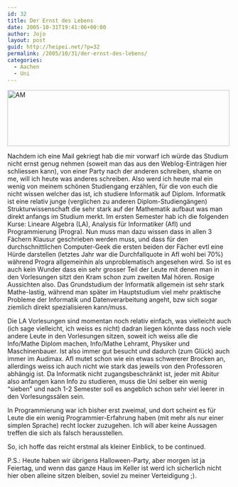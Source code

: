 ```yaml
---
id: 32
title: Der Ernst des Lebens
date: 2005-10-31T19:41:06+00:00
author: Jojo
layout: post
guid: http://heipei.net/?p=32
permalink: /2005/10/31/der-ernst-des-lebens/
categories:
  - Aachen
  - Uni
---
```

[<img src="https://static.flickr.com/26/55989830_3a5f4711be.jpg" width="500" height="126" alt="AM" />](https://secure.flickr.com/photos/heipei/55989830/ "Photo Sharing")
  
Nachdem ich eine Mail gekriegt hab die mir vorwarf ich würde das Studium nicht ernst genug nehmen (soweit man das aus den Weblog-Einträgen hier schliessen kann), von einer Party nach der anderen schreiben, shame on me, will ich heute was anderes schreiben. Also werd ich heute mal ein wenig von meinem schönen Studiengang erzählen, für die von euch die nicht wissen welcher das ist, ich studiere Informatik auf Diplom. Informatik ist eine relativ junge (verglichen zu anderen Diplom-Studiengängen) Strukturwissenschaft die sehr stark auf der Mathematik aufbaut was man direkt anfangs im Studium merkt. Im ersten Semester hab ich die folgenden Kurse: Lineare Algebra (LA), Analysis für Informatiker (AfI) und Programmierung (Progra). Nun muss man dazu wissen dass in allen 3 Fächern Klausur geschrieben werden muss, und dass für den durchschnittlichen Computer-Geek die ersten beiden der Fächer evtl eine Hürde darstellen (letztes Jahr war die Durchfallquote in AfI wohl bei 70%) während Progra allgemeinhin als unproblematisch angesehen wird. So ist es auch kein Wunder dass ein sehr grosser Teil der Leute mit denen man in den Vorlesungen sitzt den Kram schon zum zweiten Mal hören. Rosige Aussichten also. Das Grundstudium der Informatik allgemein ist sehr stark Mathe-lastig, während man später im Hauptstudium viel mehr praktische Probleme der Informatik und Datenverarbeitung angeht, bzw sich sogar ziemlich direkt spezialisieren kann/muss.<!--more-->


  
Die LA Vorlesungen sind momentan noch relativ einfach, was vielleicht auch (ich sage vielleicht, ich weiss es nicht) dadran liegen könnte dass noch viele andere Leute in den Vorlesungen sitzen, soweit ich weiss alle die Info/Mathe Diplom machen, Info/Mathe Lehramt, Physiker und Maschinenbauer. Ist also immer gut besucht und dadurch (zum Glück) auch immer im Audimax. AfI mutet schon wie ein etwas schwererer Brocken an, allerdings weiss ich auch nicht wie stark das jeweils von den Professoren abhängig ist. Da Informatik nicht zugangsbeschränkt ist, jeder mit Abitur also anfangen kann Info zu studieren, muss die Uni selber ein wenig &#8220;sieben&#8221; und nach 1-2 Semester soll es angeblich schon sehr viel leerer in den Vorlesungssälen sein.
  
In Programmierung war ich bisher erst zweimal, und dort scheint es für Leute die ein wenig Programmier-Erfahrung haben (mit mehr als nur einer simplen Sprache) recht locker zuzugehen. Ich will aber keine Aussagen treffen die sich als falsch herausstellen.
  
So, ich hoffe das reicht erstmal als kleiner Einblick, to be continued.

P.S.: Heute haben wir übrigens Halloween-Party, aber morgen ist ja Feiertag, und wenn das ganze Haus im Keller ist werd ich sicherlich nicht hier oben alleine sitzen bleiben, soviel zu meiner Verteidigung ;).

